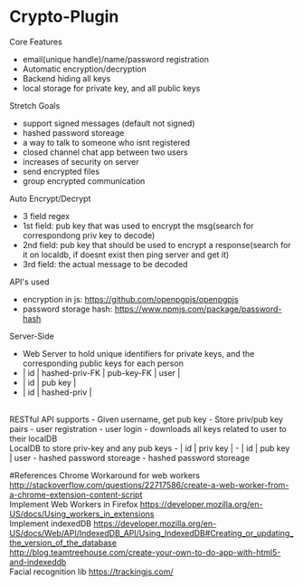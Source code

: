 # Crypto-Plugin


Core Features
- email(unique handle)/name/password registration
- Automatic encryption/decryption
- Backend hiding all keys
- local storage for private key, and all public keys

Stretch Goals
- support signed messages (default not signed)
- hashed password storeage
- a way to talk to someone who isnt registered
- closed channel chat app between two users
- increases of security on server
- send encrypted files
- group encrypted communication


Auto Encrypt/Decrypt
- 3 field regex
- 1st field: pub key that was used to encrypt the msg(search for correspondong priv key to decode)
- 2nd field: pub key that should be used to encrypt a response(search for it on localdb, if doesnt exist then ping server and get it)
- 3rd field: the actual message to be decoded


API's used
- encryption in js: https://github.com/openpgpjs/openpgpjs
- password storage hash: https://www.npmjs.com/package/password-hash


Server-Side
- Web Server to hold unique identifiers for private keys, and the corresponding public keys for each person
- | id | hashed-priv-FK | pub-key-FK | user | 
- | id | pub key |
- | id | hashed-priv | 
<br>
RESTful API supports  
- Given username, get pub key
- Store priv/pub key pairs
- user registration
- user login - downloads all keys related to user to their localDB
<br>
LocalDB to store priv-key and any pub keys
- | id | priv key | 
- | id | pub key | user
- hashed password storeage
- hashed password storeage





#References
Chrome Workaround for web workers
http://stackoverflow.com/questions/22717586/create-a-web-worker-from-a-chrome-extension-content-script<br>
Implement Web Workers in Firefox
https://developer.mozilla.org/en-US/docs/Using_workers_in_extensions<br>
Implement indexedDB
https://developer.mozilla.org/en-US/docs/Web/API/IndexedDB_API/Using_IndexedDB#Creating_or_updating_the_version_of_the_database
<br>
http://blog.teamtreehouse.com/create-your-own-to-do-app-with-html5-and-indexeddb
<br>
Facial recognition lib
https://trackingjs.com/
<br>

